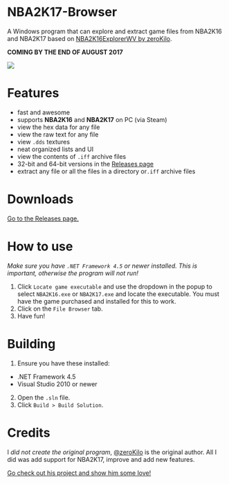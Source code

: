 # NBA2K17-Browser
A Windows program that can explore and extract game files from NBA2K16 and NBA2K17 based on [NBA2K16ExplorerWV by zeroKilo](https://github.com/zeroKilo/NBA2K16ExplorerWV).

**COMING BY THE END OF AUGUST 2017**

![](http://i.imgur.com/9T9YLDo.png)

# Features
- fast and awesome
- supports **NBA2K16** and **NBA2K17** on PC (via Steam)
- view the hex data for any file
- view the raw text for any file
- view `.dds` textures
- neat organized lists and UI
- view the contents of `.iff` archive files
- 32-bit and 64-bit versions in the [Releases page](https://github.com/theawesomecoder61/NBA2K17-Browser/releases)
- extract any file or all the files in a directory or`.iff` archive files

# Downloads
[Go to the Releases page.](https://github.com/theawesomecoder61/NBA2K17-Browser/releases)

# How to use
*Make sure you have `.NET Framework 4.5` or newer installed. This is important, otherwise the program will not run!*
1. Click `Locate game executable` and use the dropdown in the popup to select `NBA2K16.exe` or `NBA2K17.exe` and locate the executable. You must have the game purchased and installed for this to work.
2. Click on the `File Browser` tab.
3. Have fun!

# Building
1. Ensure you have these installed:
- .NET Framework 4.5
- Visual Studio 2010 or newer
2. Open the `.sln` file.
3. Click `Build > Build Solution`.

# Credits
I *did not create the original program*, [@zeroKilo](https://github.com/zeroKilo) is the original author. All I did was add support for NBA2K17, improve and add new features.

[Go check out his project and show him some love!](https://github.com/zeroKilo/NBA2K16ExplorerWV)
